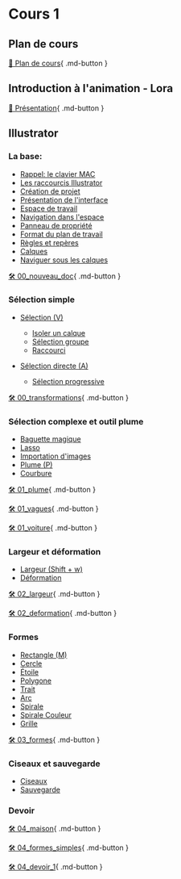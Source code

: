 # Cours 1    

## Plan de cours
[📁 Plan de cours](https://cmontmorency365.sharepoint.com/:b:/s/TIM-582214-Animation2d77/EWeZmextzqlJsAGqh4mi7tsBscrwtlhW3QrCd_CzIuInQA?e=sV13NN){ .md-button }   

## Introduction à l'animation - Lora
[📁 Présentation](https://cmontmorency365-my.sharepoint.com/:b:/g/personal/lora_boisvert_cmontmorency_qc_ca/Ec_RF5ZJ5A5EksrsMxbaea8BhOe1vZTRc_xzGgMddNq_BQ?e=H6mjL1){ .md-button }   


        
## Illustrator     

### La base:
- <a href="https://www.apple.com/xf/shop/product/MK293FC/A/magic-keyboard-avec-touch-id-pour-mac-%C3%A0-puce-apple-fran%C3%A7ais">Rappel: le clavier MAC</a> 
- <a href="https://helpx.adobe.com/ca_fr/illustrator/using/default-keyboard-shortcuts.html">Les raccourcis Illustrator</a>
- <a href="https://cmontmorency365.sharepoint.com/:v:/s/TIM-582214-Animation2d77/ES5ddJzsh91LrbRnu6N642EBaWL34-pCoxRj9pk49v7VGg?e=kCswfy">Création de projet</a>
- <a href="https://cmontmorency365.sharepoint.com/:v:/s/TIM-582214-Animation2d77/EcWxaKyOey9FiYqmafpdPz8B9hVhRJb88p_nxjLAEDctPA?e=FyjWXf">Présentation de l'interface</a>
- <a href="https://cmontmorency365.sharepoint.com/:v:/s/TIM-582214-Animation2d77/EU9vhuwP9-FChhvKBO4eAkYBkOffUVN3oSVgvquohjvP-Q?e=pbtden">Espace de travail</a> 
- <a href="https://cmontmorency365.sharepoint.com/:v:/s/TIM-582214-Animation2d77/EdzZLfIhGG9GmDUD2nGWcgMBHbPFCwI8MMfUV5dnha9fEA?e=HNhpXb">Navigation dans l'espace</a>  
- <a href="https://cmontmorency365.sharepoint.com/:v:/s/TIM-582214-Animation2d77/EW_j7oaAnARLhmrcNtRhtg8BdoRPKLmP0eUcaETmwtS-2w?e=NjbWbt">Panneau de propriété</a> 
- <a href="https://cmontmorency365.sharepoint.com/:v:/s/TIM-582214-Animation2d77/ETw2wfv38RlKsRFtHQip1aEB9x3zN4ainpbDqGPK9q-ImQ?e=ta4Dgu">Format du plan de travail</a> 
- <a href="https://cmontmorency365.sharepoint.com/:v:/s/TIM-582214-Animation2d77/EVWn5aelFqpOv_9d1i0JF78BymFyM5Ss_7aDn8zNncEsLA?e=RKKLMO">Règles et repères</a> 
- <a href="https://cmontmorency365.sharepoint.com/:v:/s/TIM-582214-Animation2d77/EXbsq2fkhm9Ls9JeLlNmDhoBkZR8xBtMFOQl2qPzn7TNkQ?e=WF6FvR">Calques</a> 
- <a href="https://cmontmorency365.sharepoint.com/:v:/s/TIM-582214-Animation2d77/EVevKy3jqq5KjV1rBFfBoGkBrFqKDurwihI2ObQDx-kIxw?e=6fCpJ5">Naviguer sous les calques</a> 
   
[🛠️ 00_nouveau_doc](./exercice_ai/00_nouveau_doc.md){ .md-button }   
      

### Sélection simple
- <a href="https://cmontmorency365.sharepoint.com/:v:/s/TIM-582214-Animation2d77/EaM75QxzM9pBg9iYuG01uo8BGFVDSQtsSrFA6fXz2j2Jsw?e=xVHOsn">Sélection (V)</a>
   - <a href="https://cmontmorency365.sharepoint.com/:v:/s/TIM-582214-Animation2d77/EaZRkD8yyZxKjHLwzrjosvcBiqekxjsvFSqdn1JwwkwSrA?e=JxSc1w">Isoler un calque</a>
   - <a href="https://cmontmorency365.sharepoint.com/:v:/s/TIM-582214-Animation2d77/ERskOIzx8thBu_Z6Tom8z9EBd4UsYweOJA5eEjBLhsZ-8g?e=qdnQ6D">Sélection groupe</a>
   - <a href="https://cmontmorency365.sharepoint.com/:v:/s/TIM-582214-Animation2d77/EYw6eGTqZcZIkydVYmrKIQcBihC_ALXe1E0nPVuDnDN5fg?e=2peWP9">Raccourci</a>


- <a href="https://cmontmorency365.sharepoint.com/:v:/s/TIM-582214-Animation2d77/EQbG5xgPIDlFh8gKp_bCcVcBDbhXN4hySTLMdBt-QKJP4g?e=iSHEmI">Sélection directe (A)</a>
   - <a href="https://cmontmorency365.sharepoint.com/:v:/s/TIM-582214-Animation2d77/ESVH-vYG0LhOvJF1E-1TfNEBBnzLVTHqTm8ULnFC1B_X3w?e=Myy2SJ">Sélection progressive</a>
        


[🛠️ 00_transformations](./exercice_ai/00_transformations.md){ .md-button }   
      
### Sélection complexe et outil plume
- <a href="https://cmontmorency365.sharepoint.com/:v:/s/TIM-582214-Animation2d77/EaDI5ZSDJzhEnBU3VXJ1zt8B47tGZ8ZoJeTMfisebov2BQ?e=328kHA">Baguette magique</a>
- <a href="https://cmontmorency365.sharepoint.com/:v:/s/TIM-582214-Animation2d77/EeMB16q9Y2ZFiWqmSSqHNegBE6-OskRpaw1nPyw1g-vFtw?e=lTym2X">Lasso</a>
- <a href="https://cmontmorency365.sharepoint.com/:v:/s/TIM-582214-Animation2d77/EadRHPzIucxFlI28D5gO0RgBIs3IZJ5KfBvqZThd9ODvNQ?e=8N6CPd">Importation d'images</a>
- <a href="https://cmontmorency365.sharepoint.com/:f:/s/TIM-582214-Animation2d77/Eq8ZhUw3cV1IqNyni40oEZgBdq_dNHTLU51tnAMLyqFmAw?e=lwBTZr">Plume (P)</a>
- <a href="https://cmontmorency365.sharepoint.com/:v:/s/TIM-582214-Animation2d77/EdEBCUstOuBDm53ceqGbNVsBIwBWuH7GxkZr7qhPyYix9w?e=Wdug0F">Courbure</a>
  
[🛠️ 01_plume](./exercice_ai/01_plume.md){ .md-button }   

[🛠️ 01_vagues](./exercice_ai/01_vagues.md){ .md-button }   

[🛠️ 01_voiture](./exercice_ai/01_voiture.md){ .md-button }   
      

### Largeur et déformation

- <a href="https://cmontmorency365.sharepoint.com/:v:/s/TIM-582214-Animation2d77/EXSERtnu2vROpH40Q_RYJawBqrU7VpFVz6UKNfY2cHf-jg?e=btRNie">Largeur (Shift + w)</a>
- <a href="https://cmontmorency365.sharepoint.com/:v:/s/TIM-582214-Animation2d77/EZmlrOHAd7FBtB25jLFiV_0BmUID-i4BWHGGLEprKZshfA?e=pRgl4O">Déformation</a>

 

[🛠️ 02_largeur](./exercice_ai/02_largeur.md){ .md-button }   

[🛠️ 02_deformation](./exercice_ai/02_deformation.md){ .md-button }   
      
### Formes

- <a href="https://cmontmorency365.sharepoint.com/:v:/s/TIM-582214-Animation2d77/EQxYAeW4G51FsiXGcDGOIP8B93DnMnndzRLxt_a8R8zBRA?e=h0kTU7">Rectangle (M)</a>
- <a href="https://cmontmorency365.sharepoint.com/:v:/s/TIM-582214-Animation2d77/EQxYAeW4G51FsiXGcDGOIP8B93DnMnndzRLxt_a8R8zBRA?e=h0kTU7">Cercle</a>
- <a href="https://cmontmorency365.sharepoint.com/:v:/s/TIM-582214-Animation2d77/EZX2hwnkga5Gs40mBRIsmoQBsl7C88Qf5870TUvM2Gjyeg?e=MF0Bze">Étoile</a>
- <a href="https://cmontmorency365.sharepoint.com/:v:/s/TIM-582214-Animation2d77/ERjFIyvRbdxIqUXUJpZVPcUBtV3y_unzAOcQfgW_wkPMuA?e=aTTyb3">Polygone</a>
- <a href="https://cmontmorency365.sharepoint.com/:v:/s/TIM-582214-Animation2d77/EXEsMNgXyytBmvfM-W-rAU0BlKyCj0UZ6NrlleE5KkscPA?e=J5oJJS">Trait</a>
- <a href="https://cmontmorency365.sharepoint.com/:v:/s/TIM-582214-Animation2d77/EfarjMb3n4lAmQ9Txg6PEzIBBe1vFkONITW7pvHF-ozADg?e=nDRVjK">Arc</a>
- <a href="https://cmontmorency365.sharepoint.com/:v:/s/TIM-582214-Animation2d77/Edkspx-v4p1PmUDZyI3cL1gBR6oyBkE1JzqiYCe5DbCy1w?e=lascoq">Spirale</a>
- <a href="https://cmontmorency365.sharepoint.com/:v:/s/TIM-582214-Animation2d77/EVvP-2-lo8xCpKIDD85Uq7oBptG0p31i7O2kOMlK_Zisuw?e=XXtB9F">Spirale Couleur</a>
- <a href="https://cmontmorency365.sharepoint.com/:v:/s/TIM-582214-Animation2d77/EZxC7yf3LLJOoTvcyrN8-goBY7ikG1LdrwOMO_LEQFI55Q?e=3gB2at">Grille</a>
 

[🛠️ 03_formes](./exercice_ai/03_formes.md){ .md-button }   
      
### Ciseaux et sauvegarde

- <a href="https://cmontmorency365.sharepoint.com/:v:/s/TIM-582214-Animation2d77/EbCiUHz89vNHlZJ-rFlhNgwBJBLCcG1O-b1DYVpIU9SLoQ?e=ZVYIng">Ciseaux</a>
- <a href="https://cmontmorency365.sharepoint.com/:v:/s/TIM-582214-Animation2d77/Ebuc6WA8nGRMsnv43au4gMoBDTC54PbZ3yWDyaoZYMl4Rw?e=M3af7U">Sauvegarde</a>

      

### Devoir
[🛠️ 04_maison](./exercice_ai/04_maison.md){ .md-button }    

[🛠️ 04_formes_simples](./exercice_ai/04_formes_simples.md){ .md-button }   

[🛠️ 04_devoir_1](./exercice_ai/04_devoir_1.md){ .md-button }   
